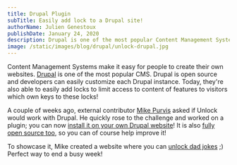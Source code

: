 ```yaml
---
title: Drupal Plugin
subTitle: Easily add lock to a Drupal site!
authorName: Julien Genestoux
publishDate: January 24, 2020
description: Drupal is one of the most popular Content Management Systems. You can now add locks to a Drupal site easily!
image: /static/images/blog/drupal/unlock-drupal.jpg
---
```


Content Management Systems make it easy for people to create their own websites. [Drupal](https://www.drupal.org/) is one of the most popular CMS. Drupal is open source and developers can easily customize each Drupal instance. Today, they're also able to easily add locks to limit access to content of features to visitors which own keys to these locks!

A couple of weeks ago, external contributor [Mike Purvis](https://twitter.com/mikedotexe) asked if Unlock would work with Drupal. He quickly rose to the challenge and worked on a plugin; you can now [install it on your own Drupal website](https://www.drupal.org/project/unlock)! It is also [fully open source too](https://github.com/mikedotexe/unlock), so you can of course help improve it!

To showcase it, Mike created a website where you can [unlock dad jokes](https://dev.untoldhq.com/unlock-dad-jokes) ;) Perfect way to end a busy week!
